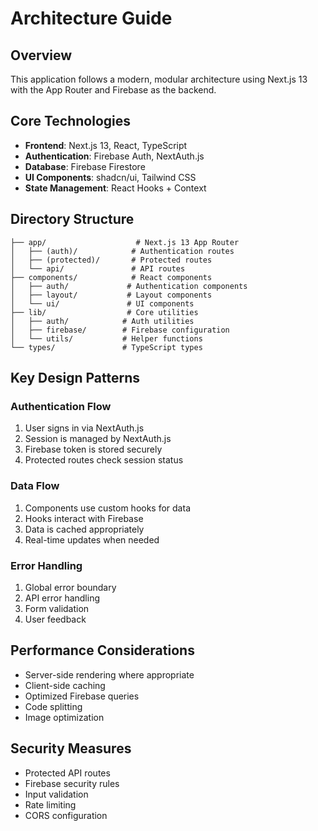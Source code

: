# Architecture Guide

## Overview

This application follows a modern, modular architecture using Next.js 13 with the App Router and Firebase as the backend.

## Core Technologies

- **Frontend**: Next.js 13, React, TypeScript
- **Authentication**: Firebase Auth, NextAuth.js
- **Database**: Firebase Firestore
- **UI Components**: shadcn/ui, Tailwind CSS
- **State Management**: React Hooks + Context

## Directory Structure

```
├── app/                    # Next.js 13 App Router
│   ├── (auth)/            # Authentication routes
│   ├── (protected)/       # Protected routes
│   └── api/               # API routes
├── components/            # React components
│   ├── auth/             # Authentication components
│   ├── layout/           # Layout components
│   └── ui/               # UI components
├── lib/                  # Core utilities
│   ├── auth/            # Auth utilities
│   ├── firebase/        # Firebase configuration
│   └── utils/           # Helper functions
└── types/               # TypeScript types
```

## Key Design Patterns

### Authentication Flow
1. User signs in via NextAuth.js
2. Session is managed by NextAuth.js
3. Firebase token is stored securely
4. Protected routes check session status

### Data Flow
1. Components use custom hooks for data
2. Hooks interact with Firebase
3. Data is cached appropriately
4. Real-time updates when needed

### Error Handling
1. Global error boundary
2. API error handling
3. Form validation
4. User feedback

## Performance Considerations

- Server-side rendering where appropriate
- Client-side caching
- Optimized Firebase queries
- Code splitting
- Image optimization

## Security Measures

- Protected API routes
- Firebase security rules
- Input validation
- Rate limiting
- CORS configuration